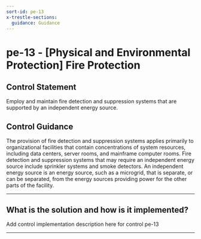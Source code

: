 ```yaml
---
sort-id: pe-13
x-trestle-sections:
  guidance: Guidance
---
```


# pe-13 - \[Physical and Environmental Protection\] Fire Protection

## Control Statement

Employ and maintain fire detection and suppression systems that are supported by an independent energy source.

## Control Guidance

The provision of fire detection and suppression systems applies primarily to organizational facilities that contain concentrations of system resources, including data centers, server rooms, and mainframe computer rooms. Fire detection and suppression systems that may require an independent energy source include sprinkler systems and smoke detectors. An independent energy source is an energy source, such as a microgrid, that is separate, or can be separated, from the energy sources providing power for the other parts of the facility.

______________________________________________________________________

## What is the solution and how is it implemented?

Add control implementation description here for control pe-13

______________________________________________________________________
